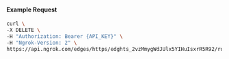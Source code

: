 <!-- Code generated for API Clients. DO NOT EDIT. -->
#### Example Request
```bash
curl \
-X DELETE \
-H "Authorization: Bearer {API_KEY}" \
-H "Ngrok-Version: 2" \
https://api.ngrok.com/edges/https/edghts_2vzMmygWdJUlx5YIHuIsxrR5R92/routes/edghtsrt_2vzMn01lzNY3MWT1uUVc2CRoupL
